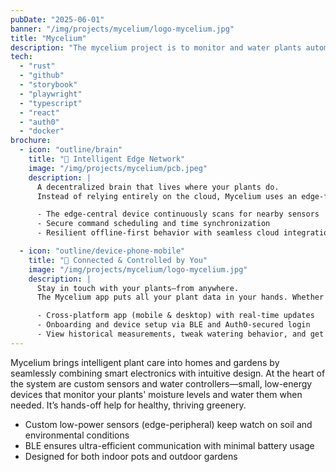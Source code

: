 ```yaml
---
pubDate: "2025-06-01"
banner: "/img/projects/mycelium/logo-mycelium.jpg"
title: "Mycelium"
description: "The mycelium project is to monitor and water plants automatically in house holds and gardens"
tech:
  - "rust"
  - "github"
  - "storybook"
  - "playwright"
  - "typescript"
  - "react"
  - "auth0"
  - "docker"
brochure:
  - icon: "outline/brain"
    title: "🧠 Intelligent Edge Network"
    image: "/img/projects/mycelium/pcb.jpeg"
    description: |
      A decentralized brain that lives where your plants do.
      Instead of relying entirely on the cloud, Mycelium uses an edge-focused architecture. A central edge device (edge-central) collects sensor data, schedules watering events, and only syncs with the backend when necessary—saving bandwidth and increasing privacy and responsiveness.

      - The edge-central device continuously scans for nearby sensors
      - Secure command scheduling and time synchronization
      - Resilient offline-first behavior with seamless cloud integration

  - icon: "outline/device-phone-mobile"
    title: "📱 Connected & Controlled by You"
    image: "/img/projects/mycelium/logo-mycelium.jpg"
    description: |
      Stay in touch with your plants—from anywhere.
      The Mycelium app puts all your plant data in your hands. Whether you’re naming your fern or adjusting watering schedules, the app speaks to the backend (and indirectly to your garden), making plant care smart and personal.

      - Cross-platform app (mobile & desktop) with real-time updates
      - Onboarding and device setup via BLE and Auth0-secured login
      - View historical measurements, tweak watering behavior, and get smart insights
---
```


Mycelium brings intelligent plant care into homes and gardens by seamlessly combining smart electronics with intuitive design. At the heart of the system are custom sensors and water controllers—small, low-energy devices that monitor your plants' moisture levels and water them when needed. It’s hands-off help for healthy, thriving greenery.

- Custom low-power sensors (edge-peripheral) keep watch on soil and environmental conditions
- BLE ensures ultra-efficient communication with minimal battery usage
- Designed for both indoor pots and outdoor gardens
